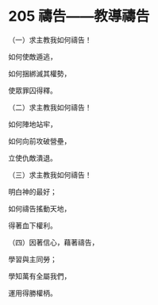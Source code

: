 # 205 禱告——教導禱告

（一）求主教我如何禱告！

如何使敵遁逃，

如何捆綁滅其權勢，

使眾罪囚得釋。

（二）求主教我如何禱告！

如何陣地站牢，

如何向前攻破營壘，

立使仇敵潰退。

（三）求主教我如何禱告！

明白神的最好；

如何禱告搖動天地，

得著血下權利。

（四）因著信心，藉著禱告，

學習與主同勞；

學知萬有全屬我們，

運用得勝權柄。

